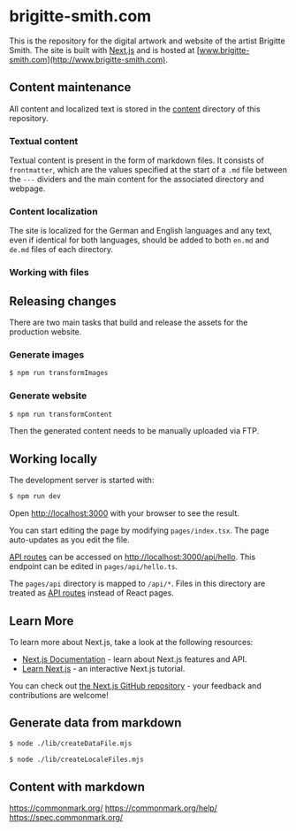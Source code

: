 # brigitte-smith.com

This is the repository for the digital artwork and website of the artist Brigitte Smith. The site is built with [Next.js](https://nextjs.org/) and is hosted at [www.brigitte-smith.com](http://www.brigitte-smith.com).

## Content maintenance

All content and localized text is stored in the [content](https://github.com/Brigitte-Smith/brigitte-smith-com/tree/nextjs-refactor/content) directory of this repository.

### Textual content

Textual content is present in the form of markdown files. It consists of `frontmatter`, which are the values specified at the start of a `.md` file between the `---` dividers and the main content for the associated directory and webpage.

### Content localization

The site is localized for the German and English languages and any text, even if identical for both languages, should be added to both `en.md` and `de.md` files of each directory.

### Working with files

## Releasing changes

There are two main tasks that build and release the assets for the production website.

### Generate images

```bash
$ npm run transformImages
```

### Generate website

```bash
$ npm run transformContent
```

Then the generated content needs to be manually uploaded via FTP.

## Working locally

The development server is started with:

```bash
$ npm run dev
```

Open [http://localhost:3000](http://localhost:3000) with your browser to see the result.

You can start editing the page by modifying `pages/index.tsx`. The page auto-updates as you edit the file.

[API routes](https://nextjs.org/docs/api-routes/introduction) can be accessed on [http://localhost:3000/api/hello](http://localhost:3000/api/hello). This endpoint can be edited in `pages/api/hello.ts`.

The `pages/api` directory is mapped to `/api/*`. Files in this directory are treated as [API routes](https://nextjs.org/docs/api-routes/introduction) instead of React pages.

## Learn More

To learn more about Next.js, take a look at the following resources:

- [Next.js Documentation](https://nextjs.org/docs) - learn about Next.js features and API.
- [Learn Next.js](https://nextjs.org/learn) - an interactive Next.js tutorial.

You can check out [the Next.js GitHub repository](https://github.com/vercel/next.js/) - your feedback and contributions are welcome!

## Generate data from markdown

```bash
$ node ./lib/createDataFile.mjs
```

```bash
$ node ./lib/createLocaleFiles.mjs
```

## Content with markdown

https://commonmark.org/
https://commonmark.org/help/
https://spec.commonmark.org/
